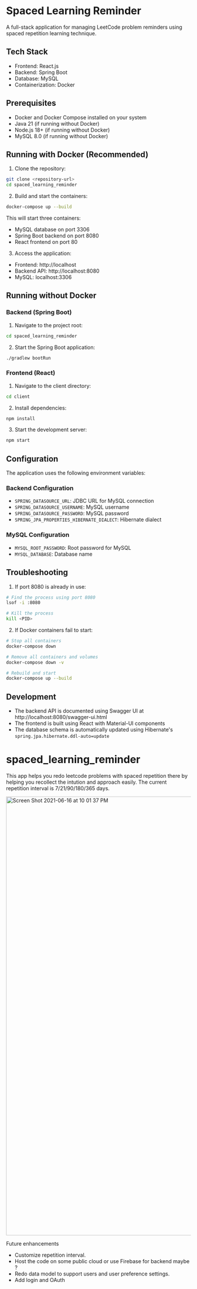 # Spaced Learning Reminder

A full-stack application for managing LeetCode problem reminders using spaced repetition learning technique.

## Tech Stack

- Frontend: React.js
- Backend: Spring Boot
- Database: MySQL
- Containerization: Docker

## Prerequisites

- Docker and Docker Compose installed on your system
- Java 21 (if running without Docker)
- Node.js 18+ (if running without Docker)
- MySQL 8.0 (if running without Docker)

## Running with Docker (Recommended)

1. Clone the repository:
```bash
git clone <repository-url>
cd spaced_learning_reminder
```

2. Build and start the containers:
```bash
docker-compose up --build
```

This will start three containers:
- MySQL database on port 3306
- Spring Boot backend on port 8080
- React frontend on port 80

3. Access the application:
- Frontend: http://localhost
- Backend API: http://localhost:8080
- MySQL: localhost:3306

## Running without Docker

### Backend (Spring Boot)

1. Navigate to the project root:
```bash
cd spaced_learning_reminder
```

2. Start the Spring Boot application:
```bash
./gradlew bootRun
```

### Frontend (React)

1. Navigate to the client directory:
```bash
cd client
```

2. Install dependencies:
```bash
npm install
```

3. Start the development server:
```bash
npm start
```

## Configuration

The application uses the following environment variables:

### Backend Configuration
- `SPRING_DATASOURCE_URL`: JDBC URL for MySQL connection
- `SPRING_DATASOURCE_USERNAME`: MySQL username
- `SPRING_DATASOURCE_PASSWORD`: MySQL password
- `SPRING_JPA_PROPERTIES_HIBERNATE_DIALECT`: Hibernate dialect

### MySQL Configuration
- `MYSQL_ROOT_PASSWORD`: Root password for MySQL
- `MYSQL_DATABASE`: Database name

## Troubleshooting

1. If port 8080 is already in use:
```bash
# Find the process using port 8080
lsof -i :8080

# Kill the process
kill <PID>
```

2. If Docker containers fail to start:
```bash
# Stop all containers
docker-compose down

# Remove all containers and volumes
docker-compose down -v

# Rebuild and start
docker-compose up --build
```

## Development

- The backend API is documented using Swagger UI at http://localhost:8080/swagger-ui.html
- The frontend is built using React with Material-UI components
- The database schema is automatically updated using Hibernate's `spring.jpa.hibernate.ddl-auto=update`

# spaced_learning_reminder
This app helps you redo leetcode problems with spaced repetition there by helping you recollect the intution and approach easily. The current repetition interval is 7/21/90/180/365 days. 

<img width="1195" alt="Screen Shot 2021-06-16 at 10 01 37 PM" src="https://user-images.githubusercontent.com/14796586/122334423-8c850c00-ceee-11eb-8d96-8bfdeecccbbe.png">

Future enhancements
* Customize repetition interval.
* Host the code on some public cloud or use Firebase for backend maybe ?
* Redo data model to support users and user preference settings.
* Add login and OAuth


